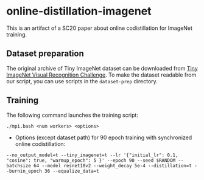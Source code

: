 # online-distillation-imagenet

This is an artifact of a SC20 paper about online codistillation for ImageNet training.

## Dataset preparation

The original archive of Tiny ImageNet dataset can be downloaded from [Tiny ImageNet Visual Recognition Challenge](https://tiny-imagenet.herokuapp.com/).
To make the dataset readable from our script, you can use scripts in the `dataset-prep` directory.

## Training

The following command launches the training script:
```
./mpi.bash <num workers> <options>
```

- Options (except dataset path) for 90 epoch training with synchronized online codistillation:
```
--no_output_model=t --tiny_imagenet=t --lr '{"initial_lr": 0.1, "cosine": true, "warmup_epoch": 5 }' --epoch 90 --seed $RANDOM --batchsize 64 --model resnet18v2 --weight_decay 5e-4 --distillation=t --burnin_epoch 36 --equalize_data=t
```
